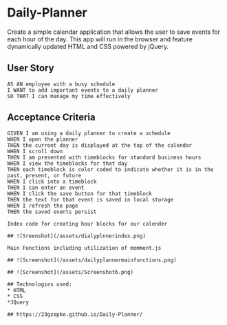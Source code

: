 # Daily-Planner

Create a simple calendar application that allows the user to save events for each hour of the day. This app will run in the browser and feature dynamically updated HTML and CSS powered by jQuery.

## User Story

```
AS AN employee with a busy schedule
I WANT to add important events to a daily planner
SO THAT I can manage my time effectively
```

## Acceptance Criteria

```
GIVEN I am using a daily planner to create a schedule
WHEN I open the planner
THEN the current day is displayed at the top of the calendar
WHEN I scroll down
THEN I am presented with timeblocks for standard business hours
WHEN I view the timeblocks for that day
THEN each timeblock is color coded to indicate whether it is in the past, present, or future
WHEN I click into a timeblock
THEN I can enter an event
WHEN I click the save button for that timeblock
THEN the text for that event is saved in local storage
WHEN I refresh the page
THEN the saved events persist

Index code for creating hour blocks for our calender

## ![Sreenshot](/assets/dialyplnnerindex.png)

Main Functions including utilization of momment.js

## ![Screenshot](/assets/dailyplannermainfunctions.png)

## ![Screenshot](/assets/Screenshot6.png)

## Technologies used:
* HTML
* CSS
*JQuery

## https://23gzepke.github.io/Daily-Planner/


